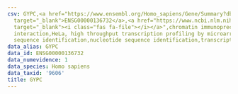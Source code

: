 ```yaml
---
csv: GYPC,<a href="https://www.ensembl.org/Homo_sapiens/Gene/Summary?db=core;g=ENSG00000136732"
  target="_blank">ENSG00000136732</a>,<a href="https://www.ncbi.nlm.nih.gov/pubmed/17216044"
  target="_blank"><i class="fas fa-file"></i></a>",chromatin immunoprecipitation assay,direct
  interaction,HeLa, high throughput transcription profiling by microarray,nucleotide
  sequence identification,nucleotide sequence identification,transcriptional regulation,
data_alias: GYPC
data_id: ENSG00000136732
data_numevidence: 1
data_species: Homo sapiens
data_taxid: '9606'
title: GYPC
---
```

